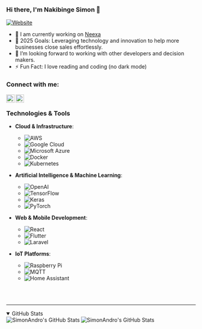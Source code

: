 ### Hi there, I'm Nakibinge Simon 👋 

[![Website](https://img.shields.io/website?color=green&down_color=red&down_message=offline&label=visit%20my%20website&logo=Simon&logoColor=blue&style=for-the-badge&up_color=green&url=https%3A%2F%2Fsimonandro.github.io%2F)](https://simonandro.github.io/)

- 🔭 I am currently working on [Neexa](https://neexa.co)
- 🥅 2025 Goals: Leveraging technology and innovation to help more businesses close sales effortlessly.
- 👯 I’m looking forward to working with other developers and decision makers.
- ⚡ Fun Fact: I love reading and coding (no dark mode)

### Connect with me:


[<img align="left" alt="Simonnakibinge | Twitter" width="22px" src="https://cdn.jsdelivr.net/npm/simple-icons@v3/icons/twitter.svg" />][twitter]
[<img align="left" alt="Simonnakibinge | LinkedIn" width="22px" src="https://cdn.jsdelivr.net/npm/simple-icons@v3/icons/linkedin.svg" />][linkedin]


<br />

### **Technologies & Tools**

- **Cloud & Infrastructure**: 
  - ![AWS](https://img.shields.io/badge/AWS-232F3E?style=for-the-badge&logo=amazon-aws&logoColor=white)
  - ![Google Cloud](https://img.shields.io/badge/Google%20Cloud-4285F4?style=for-the-badge&logo=googlecloud&logoColor=white)
  - ![Microsoft Azure](https://img.shields.io/badge/Microsoft%20Azure-0078D4?style=for-the-badge&logo=microsoftazure&logoColor=white)
  - ![Docker](https://img.shields.io/badge/Docker-2496ED?style=for-the-badge&logo=docker&logoColor=white)
  - ![Kubernetes](https://img.shields.io/badge/Kubernetes-326CE5?style=for-the-badge&logo=kubernetes&logoColor=white)

- **Artificial Intelligence & Machine Learning**:
  - ![OpenAI](https://img.shields.io/badge/OpenAI-8E8D8A?style=for-the-badge&logo=openai&logoColor=white)
  - ![TensorFlow](https://img.shields.io/badge/TensorFlow-FF6F00?style=for-the-badge&logo=tensorflow&logoColor=white)
  - ![Keras](https://img.shields.io/badge/Keras-D00000?style=for-the-badge&logo=keras&logoColor=white)
  - ![PyTorch](https://img.shields.io/badge/PyTorch-EE4C2C?style=for-the-badge&logo=pytorch&logoColor=white)

- **Web & Mobile Development**:
  - ![React](https://img.shields.io/badge/React-61DAFB?style=for-the-badge&logo=react&logoColor=black)
  - ![Flutter](https://img.shields.io/badge/Flutter-02569B?style=for-the-badge&logo=flutter&logoColor=white)
  - ![Laravel](https://img.shields.io/badge/Laravel-FF2D20?style=for-the-badge&logo=laravel&logoColor=white)

- **IoT Platforms**:
  - ![Raspberry Pi](https://img.shields.io/badge/Raspberry%20Pi-A22846?style=for-the-badge&logo=raspberrypi&logoColor=white)
  - ![MQTT](https://img.shields.io/badge/MQTT-000000?style=for-the-badge&logo=mqtt&logoColor=white)
  - ![Home Assistant](https://img.shields.io/badge/Home%20Assistant-41BDF5?style=for-the-badge&logo=homeassistant&logoColor=white)
<br />
<br />

---

<details open>
  <summary>GitHub Stats</summary>

  <img align="left" alt="SimonAndro's GitHub Stats" src="https://github-readme-stats.vercel.app/api?username=simonandro&count_private=true&show_icons=true&hide_border=true&theme=merko" />
   <img align="left" alt="SimonAndro's GitHub Stats" src="https://github-readme-stats.vercel.app/api/top-langs/?username=simonandro&layout=compact&theme=merko" />

</details>


[twitter]: https://twitter.com/Simonnakibinge
[linkedin]: https://www.linkedin.com/in/nakibinge-simon-9ba437191
[github]: https://github.com/SimonAndro


[blockchainConceptsRepo]:https://github.com/SimonAndro/BlockchainConcepts
